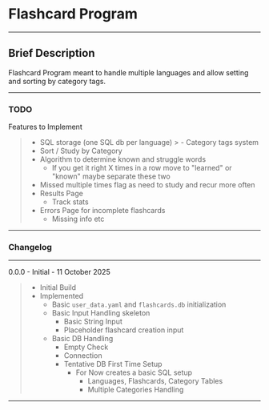 # Flashcard Program

---

## Brief Description

Flashcard Program meant to handle multiple languages and allow setting and sorting by category tags.

---

### TODO

Features to Implement

  > - SQL storage (one SQL db per language)
    > - Category tags system
  > - Sort / Study by Category
  > - Algorithm to determine known and struggle words
  >   - If you get it right X times in a row move to "learned" or "known" maybe separate these two
  > - Missed multiple times flag as need to study and recur more often
  > - Results Page
  >   - Track stats
  > - Errors Page for incomplete flashcards
  >   - Missing info etc

---

### Changelog

---

0.0.0 - Initial - 11 October 2025

> - Initial Build
> - Implemented
>   - Basic `user_data.yaml` and `flashcards.db` initialization
>   - Basic Input Handling skeleton
>     - Basic String Input
>     - Placeholder flashcard creation input
>   - Basic DB Handling
>     - Empty Check
>     - Connection
>     - Tentative DB First Time Setup
>       - For Now creates a basic SQL setup
>         - Languages, Flashcards, Category Tables
>         - Multiple Categories Handling

---
